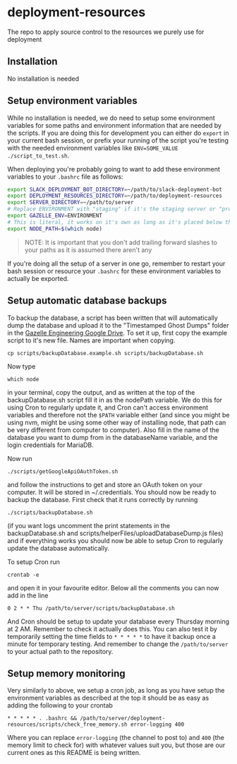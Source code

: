 # deployment-resources

The repo to apply source control to the resources we purely use for deployment


## Installation

No installation is needed

## Setup environment variables

While no installation is needed, we do need to setup some environment variables for some paths and environment information that are needed by the scripts. If you are doing this for development you can either do `export` in your current bash session, or prefix your running of the script you're testing with the needed environment variables like `ENV=SOME_VALUE ./script_to_test.sh`.

When deploying you're probably going to want to add these environment variables to your `.bashrc` file as follows:

```bash
export SLACK_DEPLOYMENT_BOT_DIRECTORY=~/path/to/slack-deployment-bot
export DEPLOYMENT_RESOURCES_DIRECTORY=~/path/to/deployment-resources
export SERVER_DIRECTORY=~/path/to/server
# Replace ENVIRONMENT with "staging" if it's the staging server or "production" for the production server
export GAZELLE_ENV=ENVIRONMENT
# This is literal, it works on it's own as long as it's placed below the nvm code in your .bashrc
export NODE_PATH=$(which node)
```

> NOTE: It is important that you don't add trailing forward slashes to your paths as it is assumed there aren't any

If you're doing all the setup of a server in one go, remember to restart your bash session or resource your `.bashrc` for these environment variables to actually be exported.

## Setup automatic database backups

To backup the database, a script has been written that will automatically dump the database and upload it to the "Timestamped Ghost Dumps" folder in the [Gazelle Engineering Google Drive](https://drive.google.com/drive/u/1/folders/0B5ceCeOuBd1tVWNSX2k2RVUtOFk). To set it up, first copy the example script to it's new file. Names are important when copying.

`cp scripts/backupDatabase.example.sh scripts/backupDatabase.sh`

Now type

`which node`

in your terminal, copy the output, and as written at the top of the backupDatabase.sh script fill it in as the nodePath variable. We do this for using Cron to regularly update it, and Cron can't access environment variables and therefore not the `$PATH` variable either (and since you might be using nvm, might be using some other way of installing node, that path can be very different from computer to computer).
Also fill in the name of the database you want to dump from in the databaseName variable, and the login credentials for MariaDB.

Now run

`./scripts/getGoogleApiOAuthToken.sh`

and follow the instructions to get and store an OAuth token on your computer. It will be stored in ~/.credentials. You should now be ready to backup the database. First check that it runs correctly by running

`./scripts/backupDatabase.sh`

(if you want logs uncomment the print statements in the backupDatabase.sh and scripts/helperFiles/uploadDatabaseDump.js files) and if everything works you should now be able to setup Cron to regularly update the database automatically.

To setup Cron run

`crontab -e`

and open it in your favourite editor.
Below all the comments you can now add in the line

`0 2 * * Thu /path/to/server/scripts/backupDatabase.sh`

And Cron should be setup to update your database every Thursday morning at 2 AM. Remember to check it actually does this. You can also test it by temporarily setting the time fields to `* * * * *` to have it backup once a minute for temporary testing.
And remember to change the `/path/to/server` to your actual path to the repository.

## Setup memory monitoring

Very similarly to above, we setup a cron job, as long as you have setup the environment variables as described at the top it should be as easy as adding the following to your crontab

```
* * * * * . .bashrc && /path/to/server/deployment-resources/scripts/check_free_memory.sh error-logging 400
```

Where you can replace `error-logging` (the channel to post to) and `400` (the memory limit to check for) with whatever values suit you, but those are our current ones as this README is being written.
